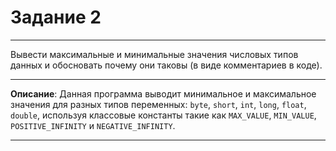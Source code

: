 # Задание 2
***
Вывести максимальные и минимальные значения числовых типов данных и обосновать почему они таковы (в виде комментариев в коде).
***
**Описание**: Данная программа выводит минимальное и максимальное значения для разных типов переменных: `byte`, `short`, `int`, `long`, `float`, `double`, используя классовые константы такие как `MAX_VALUE`, `MIN_VALUE`, `POSITIVE_INFINITY` и `NEGATIVE_INFINITY`.
***